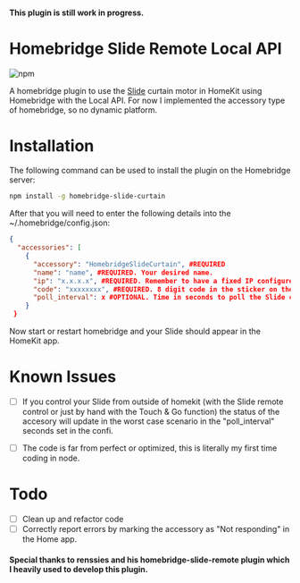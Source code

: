 #### This plugin is still work in progress.

# Homebridge Slide Remote Local API

![npm](https://img.shields.io/npm/v/homebridge-slide-remote)

A homebridge plugin to use the [Slide](https://slide.store) curtain motor in HomeKit using Homebridge with the Local API. For now I
implemented the accessory type of homebridge, so no dynamic platform.

# Installation

The following command can be used to install the plugin on the Homebridge server:

```bash
npm install -g homebridge-slide-curtain
```

After that you will need to enter the following details into the ~/.homebridge/config.json:

```JSON
{
  "accessories": [
    {
      "accessory": "HomebridgeSlideCurtain", #REQUIRED
      "name": "name", #REQUIRED. Your desired name.
      "ip": "x.x.x.x", #REQUIRED. Remember to have a fixed IP configured for your Slide on your router.
      "code": "xxxxxxxx", #REQUIRED. 8 digit code in the sticker on the top of your Slide.
      "poll_interval": x #OPTIONAL. Time in seconds to poll the Slide curtain. Defaults to 5s.
    }
 }
```

Now start or restart homebridge and your Slide should appear in the HomeKit app.

# Known Issues

- [ ] If you control your Slide from outside of homekit (with the Slide remote control or just by hand with the Touch & Go function) the
      status of the accesory will update in the worst case scenario in the "poll_interval" seconds set in the confi.

- [ ] The code is far from perfect or optimized, this is literally my first time coding in node.

# Todo

- [ ] Clean up and refactor code
- [ ] Correctly report errors by marking the accessory as "Not responding" in the Home app.

#### Special thanks to renssies and his homebridge-slide-remote plugin which I heavily used to develop this plugin.
